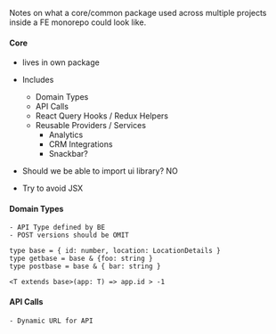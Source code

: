 Notes on what a core/common package used across multiple projects inside a FE monorepo could look like.

#### Core
- lives in own package
- Includes
    - Domain Types
    - API Calls
    - React Query Hooks / Redux Helpers
    - Reusable Providers / Services
        - Analytics
        - CRM Integrations
        - Snackbar?

- Should we be able to import ui library? NO
- Try to avoid JSX

#### Domain Types
    - API Type defined by BE
    - POST versions should be OMIT

    type base = { id: number, location: LocationDetails }
    type getbase = base & {foo: string }
    type postbase = base & { bar: string }
   
    <T extends base>(app: T) => app.id > -1

#### API Calls
    - Dynamic URL for API
